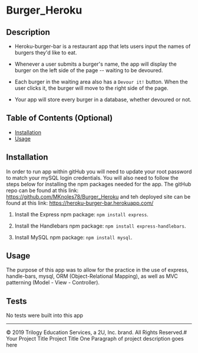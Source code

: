 # Burger_Heroku

## Description 

* Heroku-burger-bar is a restaurant app that lets users input the names of burgers they'd like to eat.

* Whenever a user submits a burger's name, the app will display the burger on the left side of the page -- waiting to be devoured.

* Each burger in the waiting area also has a `Devour it!` button. When the user clicks it, the burger will move to the right side of the page.

* Your app will store every burger in a database, whether devoured or not.



## Table of Contents (Optional)



* [Installation](#installation)
* [Usage](#usage)



## Installation

In order to run app within gitHub you will need to update your root password to match your mySQL login credentials.  You will also need to follow the steps below for installing the npm packages needed for the app. The gitHub repo can be found at this link:  https://github.com/MKnoles78/Burger_Heroku and teh deployed site can be found at this link: https://heroku-burger-bar.herokuapp.com/ 


1. Install the Express npm package: `npm install express`.

2. Install the Handlebars npm package: `npm install express-handlebars`.

3. Install MySQL npm package: `npm install mysql`.




## Usage 

The purpose of this app was to allow for the practice in the use of express, handle-bars, mysql, ORM (Object-Relational Mapping), as well as MVC patterning (Model - View - Controller). 


## Tests

No tests were built into this app


---
© 2019 Trilogy Education Services, a 2U, Inc. brand. All Rights Reserved.# Your Project Title
Project Title
One Paragraph of project description goes here

